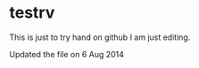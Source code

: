 testrv
======

This is just to try hand on github
I am just editing.

Updated the file on 6 Aug 2014
